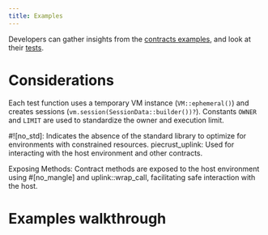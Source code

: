```yaml
---
title: Examples
---
```


Developers can gather insights from the <a href="https://github.com/dusk-network/piecrust/tree/main/contracts" target="_blank" >contracts examples</a>, and look at their <a href="https://github.com/dusk-network/piecrust/tree/main/piecrust/tests" target="_blank" >tests</a>.

# Considerations
Each test function uses a temporary VM instance (```VM::ephemeral()```) and creates sessions (```vm.session(SessionData::builder())?```).
Constants ```OWNER``` and ```LIMIT``` are used to standardize the owner and execution limit.

#![no_std]: Indicates the absence of the standard library to optimize for environments with constrained resources.
piecrust_uplink: Used for interacting with the host environment and other contracts.

Exposing Methods: Contract methods are exposed to the host environment using #[no_mangle] and uplink::wrap_call, facilitating safe interaction with the host.
# Examples walkthrough

